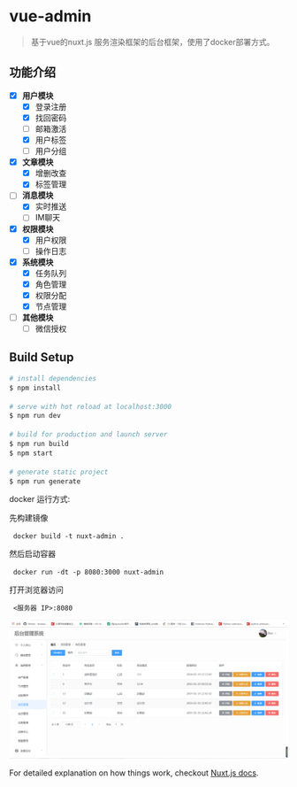 # vue-admin

> 基于vue的nuxt.js 服务渲染框架的后台框架，使用了docker部署方式。


## 功能介绍

- [x] **用户模块**
    - [x] 登录注册
    - [x] 找回密码
    - [ ] 邮箱激活
    - [x] 用户标签
    - [ ] 用户分组
- [x] **文章模块**
    - [x] 增删改查
    - [x] 标签管理
- [ ] **消息模块**
    - [x] 实时推送
    - [ ] IM聊天
- [x] **权限模块**
    - [x] 用户权限
    - [ ] 操作日志
- [x] **系统模块**
    - [x] 任务队列
    - [x] 角色管理
    - [x] 权限分配
    - [x] 节点管理
- [ ] **其他模块**
    - [ ] 微信授权

## Build Setup

``` bash
# install dependencies
$ npm install

# serve with hot reload at localhost:3000
$ npm run dev

# build for production and launch server
$ npm run build
$ npm start

# generate static project
$ npm run generate
```
docker 运行方式:

先构建镜像
<p><code> docker build -t nuxt-admin . </code></p>
然后启动容器
<p><code> docker run -dt -p 8080:3000 nuxt-admin </code></p>
打开浏览器访问
<p><code> <服务器 IP>:8080 </code></p>

![Image text](./assets/images/system/3be2820e88ec2ed171d8cab5e93f075.png)


For detailed explanation on how things work, checkout [Nuxt.js docs](https://nuxtjs.org).
